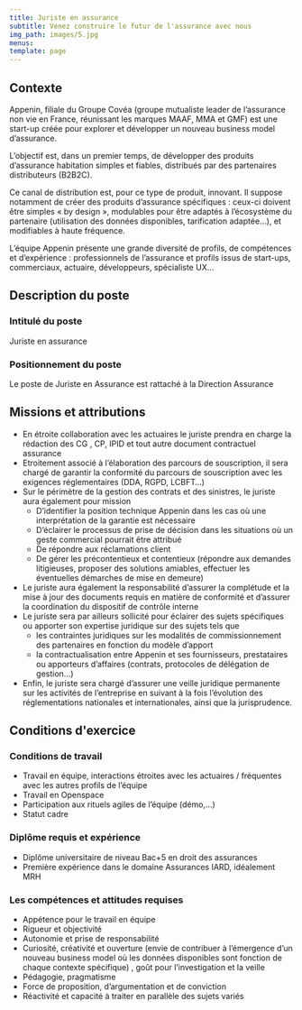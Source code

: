 ```yaml
---
title: Juriste en assurance
subtitle: Venez construire le futur de l'assurance avec nous
img_path: images/5.jpg
menus:
template: page
---
```



## Contexte

Appenin, filiale du Groupe Covéa (groupe mutualiste leader de l’assurance non vie en France, réunissant les marques MAAF, MMA et GMF) est une start-up créée pour explorer et développer un nouveau business model d’assurance.

L’objectif est, dans un premier temps, de développer des produits d’assurance habitation simples et fiables, distribués par des partenaires distributeurs (B2B2C).

Ce canal de distribution est, pour ce type de produit, innovant. Il suppose notamment de créer des produits d’assurance spécifiques : ceux-ci doivent être simples « by design », modulables pour être adaptés à l’écosystème du partenaire (utilisation des données disponibles, tarification adaptée…), et modifiables à haute fréquence.

L’équipe Appenin présente une grande diversité de profils, de compétences et d’expérience : professionnels de l’assurance et profils issus de start-ups, commerciaux, actuaire, développeurs, spécialiste UX…

## Description du poste

### Intitulé du poste

Juriste en assurance

### Positionnement du poste

Le poste de Juriste en Assurance est rattaché à la Direction Assurance

## Missions et attributions

* En étroite collaboration avec les actuaires le juriste prendra en charge la rédaction des CG , CP, IPID et tout autre document contractuel assurance
* Etroitement associé à l’élaboration des parcours de souscription, il sera chargé de garantir  la conformité du parcours de souscription avec les exigences réglementaires (DDA, RGPD, LCBFT…)
* Sur le périmètre de la gestion des contrats et des sinistres, le juriste aura également pour mission
   * D’identifier la position technique Appenin dans les cas où une interprétation de la garantie est nécessaire
   * D’éclairer le processus de prise de décision dans les situations où un geste commercial  pourrait être attribué
   * De répondre aux réclamations client
   * De gérer les précontentieux et contentieux (répondre aux demandes litigieuses, proposer des solutions amiables, effectuer les éventuelles démarches de mise en demeure)
* Le juriste aura également la responsabilité d’assurer la complétude et la mise à jour des documents requis en matière de conformité et d’assurer la coordination du dispositif de contrôle interne
* Le juriste sera par ailleurs sollicité pour éclairer des sujets spécifiques ou apporter son expertise juridique sur des sujets tels que
   * les contraintes juridiques sur les modalités de commissionnement des partenaires en fonction du modèle d’apport
   * la contractualisation entre Appenin et ses fournisseurs, prestataires ou apporteurs d’affaires (contrats, protocoles de délégation de gestion…)
* Enfin, le juriste sera chargé d’assurer une veille juridique permanente sur les activités de l’entreprise en suivant à la fois l’évolution des réglementations nationales et internationales, ainsi que la jurisprudence.


## Conditions d'exercice

### Conditions de travail

* Travail en équipe, interactions étroites avec les actuaires /  fréquentes avec les autres profils de l’équipe
* Travail en Openspace
* Participation aux rituels agiles de l’équipe (démo,…)
* Statut cadre

### Diplôme requis et expérience

* Diplôme universitaire de niveau Bac+5 en droit des assurances
* Première expérience dans le domaine Assurances IARD, idéalement MRH

### Les compétences et attitudes requises

* Appétence pour le travail en équipe
* Rigueur et objectivité
* Autonomie et prise de responsabilité
* Curiosité, créativité et ouverture (envie de contribuer à l’émergence d’un nouveau business model où les données disponibles sont fonction de chaque contexte spécifique) , goût pour l’investigation et la veille
* Pédagogie, pragmatisme
* Force de proposition, d’argumentation et de conviction
* Réactivité et capacité à traiter en parallèle des sujets variés








